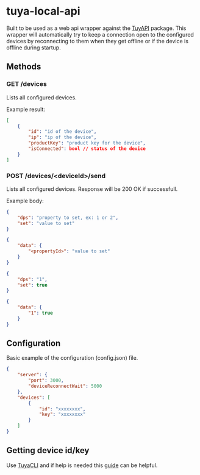 # tuya-local-api

Built to be used as a web api wrapper against the [TuyAPI](https://github.com/codetheweb/tuyapi) package.
This wrapper will automatically try to keep a connection open to the configured devices by reconnecting to them when they get offline or if the device is offline during startup.

## Methods

### GET /devices

Lists all configured devices.

Example result:

``` json
[
    {
        "id": "id of the device",
        "ip": "ip of the device",
        "productKey": "product key for the device",
        "isConnected": bool // status of the device
    }
]
```

### POST /devices/&lt;deviceId&gt;/send

Lists all configured devices.
Response will be 200 OK if successfull.

Example body:

``` json
{
    "dps": "property to set, ex: 1 or 2",
    "set": "value to set"
}

{
    "data": {
        "<propertyId>": "value to set"
    }
}
```

``` json
{
    "dps": "1",
    "set": true
}

{
    "data": {
        "1": true
    }
}
```

## Configuration

Basic example of the configuration (config.json) file.

``` json
{
    "server": {
        "port": 3000,
        "deviceReconnectWait": 5000
    },
    "devices": [
        {
            "id": "xxxxxxxx",
            "key": "xxxxxxxx"
        }
    ]
}
```

## Getting device id/key

Use [TuyaCLI](https://github.com/TuyaAPI/cli) and if help is needed this [guide](https://github.com/codetheweb/tuyapi/blob/8c2fe71cfc3aa22024b67472bbfd95467a5a28b1/docs/SETUP.md) can be helpful.
